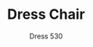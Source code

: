 ---
designer: Pedrali R&D
description: "The%20Dress%20seating%20collection%20is%20simple%20and%20well-made.%20Chair%20with%20upholstered%20shell%20in%20flexible%20expanding%20polyurethane%20and%20solid%20oak%20tapered%20legs%20with%20metal%20core."
image_primary: img/Dress_530_01_zoom.jpg
image_secondary: img/Dress_530_02_zoom.jpg
manufacturer: Pedrali
href: https://www.pedrali.it/en/products/catalog/Chair-DRESS-530/
subtitle: Dress 530
title: Dress Chair
image_thumb: img/Dress_530_cover.jpg
tags: 
  - pedrali
  - chairs
category: chairs
slug: /manufacturers/pedrali/chairs/pedrali-r-d-dress-chair
---